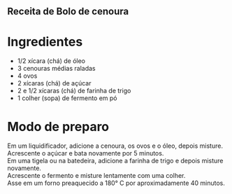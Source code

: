 ##  Receita de Bolo de cenoura

# Ingredientes
- 1/2 xícara (chá) de óleo
- 3 cenouras médias raladas
- 4 ovos
- 2 xícaras (chá) de açúcar
- 2 e 1/2 xícaras (chá) de farinha de trigo
- 1 colher (sopa) de fermento em pó

# Modo de preparo
Em um liquidificador, adicione a cenoura, os ovos e o óleo, depois misture.\
Acrescente o açúcar e bata novamente por 5 minutos.\
Em uma tigela ou na batedeira, adicione a farinha de trigo e depois misture novamente.\
Acrescente o fermento e misture lentamente com uma colher.\
Asse em um forno preaquecido a 180° C por aproximadamente 40 minutos.